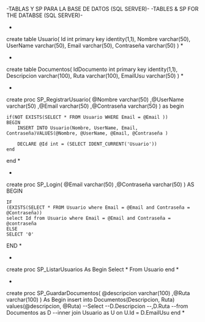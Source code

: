 -TABLAS Y SP PARA LA BASE DE DATOS (SQL SERVER)-
-TABLES & SP FOR THE DATABSE (SQL SERVER)-



*
create table Usuario(
Id int primary key identity(1,1),
Nombre varchar(50),
UserName varchar(50),
Email varchar(50),
Contraseña varchar(50)
)
*



*
create table Documentos(
IdDocumento int primary key identity(1,1),
Descripcion varchar(100),
Ruta varchar(100),
EmailUsu varchar(50)
)
*


*
create proc SP_RegistrarUsuario(
@Nombre varchar(50)
,@UserName varchar(50)
,@Email varchar(50)
,@Contraseña varchar(50)
)
as
begin

	if(NOT EXISTS(SELECT * FROM Usuario WHERE Email = @Email ))
	BEGIN
		INSERT INTO Usuario(Nombre, UserName, Email, Contraseña)VALUES(@Nombre, @UserName, @Email, @Contraseña )

		DECLARE @Id int = (SELECT IDENT_CURRENT('Usuario'))
	end
  
end
*


*
create proc SP_Login(
@Email varchar(50)
,@Contraseña varchar(50)
)
AS
BEGIN

	IF
	(EXISTS(SELECT * FROM Usuario where Email = @Email and Contraseña = @Contraseña))
	select Id from Usuario where Email = @Email and Contraseña = @contraseña
	ELSE
	SELECT '0'
  
END
*


*
create proc SP_ListarUsuarios
As
Begin
Select * From Usuario
end
*

*
create proc SP_GuardarDocumentos(
@descripcion varchar(100)
,@Ruta varchar(100)
)
As
Begin
	insert into Documentos(Descripcion, Ruta) values(@descripcion, @Ruta)
	--Select
	--D.Descripcion
	--,D.Ruta
	--from Documentos as D
	--inner join Usuario as U on U.Id = D.EmailUsu
end
*
